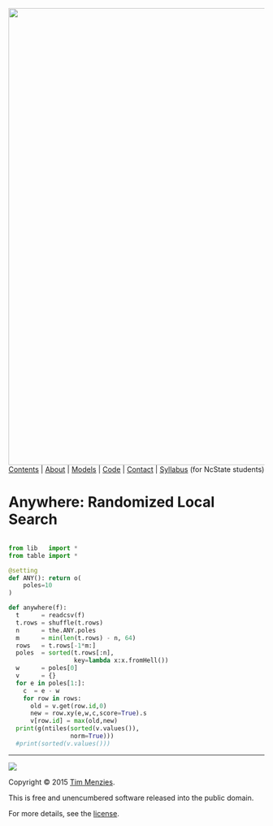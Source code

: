 [<img width=900 src="https://raw.githubusercontent.com/txt/mase/master/img/banner1.png">](https://github.com/txt/mase/blob/master/README.md)   
[Contents](https://github.com/txt/mase/blob/master/TOC.md) |
[About](https://github.com/txt/mase/blob/master/ABOUT.md) |
[Models](https://github.com/txt/mase/blob/master/MODELS.md) |
[Code](https://github.com/txt/mase/tree/master/src) |
[Contact](http://menzies.us) |
[Syllabus](https://github.com/txt/mase/blob/master/SYLLABUS.md)  (for NcState students)


# Anywhere: Randomized Local Search

````python

from lib   import *
from table import *

@setting
def ANY(): return o(
    poles=10
)

def anywhere(f):
  t      = readcsv(f)
  t.rows = shuffle(t.rows)
  n      = the.ANY.poles
  m      = min(len(t.rows) - n, 64)
  rows   = t.rows[-1*m:]
  poles  = sorted(t.rows[:n],
                  key=lambda x:x.fromHell())
  w      = poles[0]
  v      = {}
  for e in poles[1:]:
    c  = e - w
    for row in rows:
      old = v.get(row.id,0)
      new = row.xy(e,w,c,score=True).s
      v[row.id] = max(old,new)
  print(g(ntiles(sorted(v.values()),
                 norm=True)))
  #print(sorted(v.values()))
````


_________

<img src="https://raw.githubusercontent.com/txt/mase/master/img/pd-icon.png">  

Copyright © 2015 [Tim Menzies](http://menzies.us).


This is free and unencumbered software released into the public domain.

For more details, see the [license](https://github.com/txt/mase/blob/master/LICENSE).

